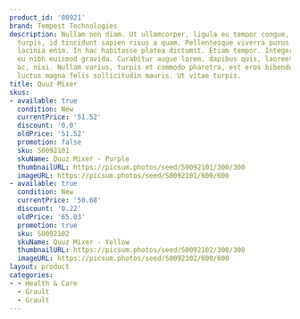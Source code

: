 ```yaml
---
product_id: '00921'
brand: Tempest Technologies
description: Nullam non diam. Ut ullamcorper, ligula eu tempor congue, eros est euismod
  turpis, id tincidunt sapien risus a quam. Pellentesque viverra purus. Nam aliquam
  lacinia enim. In hac habitasse platea dictumst. Etiam tempor. Integer in mauris
  eu nibh euismod gravida. Curabitur augue lorem, dapibus quis, laoreet et, pretium
  ac, nisi. Nullam varius, turpis et commodo pharetra, est eros bibendum elit, nec
  luctus magna felis sollicitudin mauris. Ut vitae turpis.
title: Quuz Mixer
skus:
- available: true
  condition: New
  currentPrice: '51.52'
  discount: '0.0'
  oldPrice: '51.52'
  promotion: false
  sku: S0092101
  skuName: Quuz Mixer - Purple
  thumbnailURL: https://picsum.photos/seed/S0092101/300/300
  imageURL: https://picsum.photos/seed/S0092101/600/600
- available: true
  condition: New
  currentPrice: '50.68'
  discount: '0.22'
  oldPrice: '65.03'
  promotion: true
  sku: S0092102
  skuName: Quuz Mixer - Yellow
  thumbnailURL: https://picsum.photos/seed/S0092102/300/300
  imageURL: https://picsum.photos/seed/S0092102/600/600
layout: product
categories:
- - Health & Care
  - Grault
  - Grault
---
```

